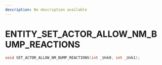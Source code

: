 ```yaml
---
description: No description available 
---
```


# ENTITY\_SET_ACTOR_ALLOW_NM_BUMP_REACTIONS

```cpp
void SET_ACTOR_ALLOW_NM_BUMP_REACTIONS(int _Unk0, int _Unk1);
```